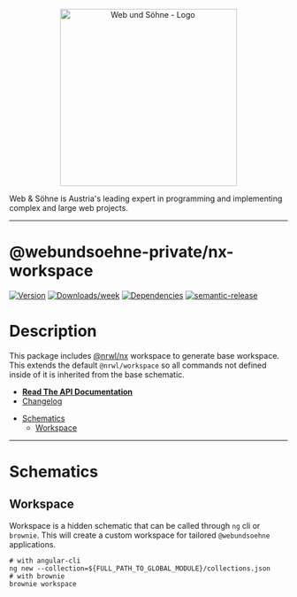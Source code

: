<p align="center">
  <a href="https://webundsoehne.com" target="blank">
    <img src="https://webundsoehne.com/wp-content/uploads/webundsoehne-logo.png" width="320" alt="Web und Söhne - Logo" />
  </a>
</p>
Web & Söhne is Austria's leading expert in programming and implementing complex and large web projects.

---

# @webundsoehne-private/nx-workspace

[![Version](https://img.shields.io/npm/v/@webundsoehne-private/nx-workspace.svg)](https://npmjs.org/package/@webundsoehne-private/nx-workspace) [![Downloads/week](https://img.shields.io/npm/dw/@webundsoehne-private/nx-workspace.svg)](https://npmjs.org/package/@webundsoehne-private/nx-workspace) [![Dependencies](https://img.shields.io/librariesio/release/npm/@webundsoehne-private/nx-workspace)](https://npmjs.org/package/@webundsoehne-private/nx-workspace) [![semantic-release](https://img.shields.io/badge/%20%20%F0%9F%93%A6%F0%9F%9A%80-semantic--release-e10079.svg)](https://github.com/semantic-release/semantic-release)

# Description

This package includes [@nrwl/nx](https://github.com/nrwl/nx) workspace to generate base workspace. This extends the default `@nrwl/workspace` so all commands not defined inside of it is inherited from the base schematic.

- **[Read The API Documentation](./docs/README.md)**
- [Changelog](./CHANGELOG.md)

<!-- toc -->

- [Schematics](#schematics)
  - [Workspace](#workspace)

<!-- tocstop -->

---

# Schematics

## Workspace

Workspace is a hidden schematic that can be called through `ng` cli or `brownie`. This will create a custom workspace for tailored `@webundsoehne` applications.

```shell
# with angular-cli
ng new --collection=${FULL_PATH_TO_GLOBAL_MODULE}/collections.json
# with brownie
brownie workspace
```
